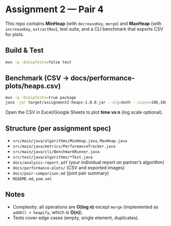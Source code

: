 # Assignment 2 — Pair 4

This repo contains **MinHeap** (with `decreaseKey`, `merge`) and **MaxHeap** (with `increaseKey`, `extractMax`), test suite, and a CLI benchmark that exports CSV for plots.

## Build & Test
```bash
mvn -q -DskipTests=false test
```

## Benchmark (CSV → docs/performance-plots/heaps.csv)
```bash
mvn -q -DskipTests=true package
java -jar target/assignment2-heaps-1.0.0.jar --alg=both --sizes=100,1000,10000,100000 --trials=3 --out=docs/performance-plots/heaps.csv
```

Open the CSV in Excel/Google Sheets to plot **time vs n** (log scale optional).

## Structure (per assignment spec)
- `src/main/java/algorithms/MinHeap.java`, `MaxHeap.java`
- `src/main/java/metrics/PerformanceTracker.java`
- `src/main/java/cli/BenchmarkRunner.java`
- `src/test/java/algorithms/*Test.java`
- `docs/analysis-report.pdf` (your individual report on partner’s algorithm)
- `docs/performance-plots/` (CSV and exported images)
- `docs/pair-comparison.md` (joint pair summary)
- `README.md`, `pom.xml`

## Notes
- Complexity: all operations are **O(log n)** except `merge` (implemented as `addAll + heapify`, which is **O(n)**).
- Tests cover edge cases (empty, single element, duplicates).
